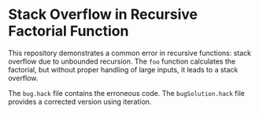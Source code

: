 # Stack Overflow in Recursive Factorial Function

This repository demonstrates a common error in recursive functions: stack overflow due to unbounded recursion. The `foo` function calculates the factorial, but without proper handling of large inputs, it leads to a stack overflow.

The `bug.hack` file contains the erroneous code.  The `bugSolution.hack` file provides a corrected version using iteration.